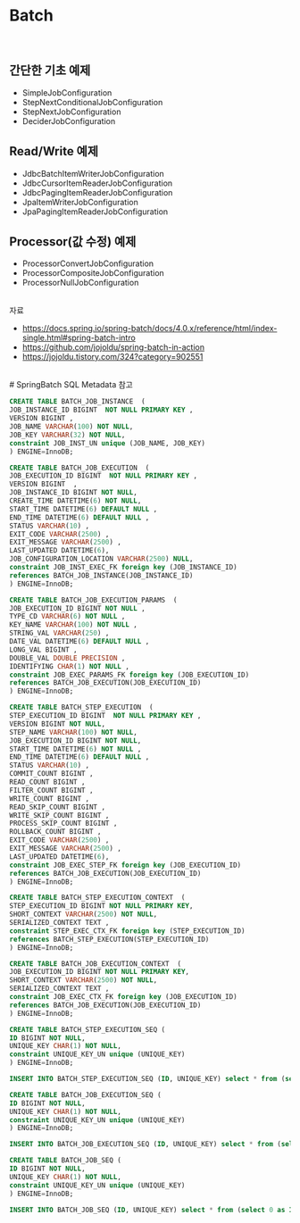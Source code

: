 # Batch  
<br/>

## 간단한 기초 예제
- SimpleJobConfiguration
- StepNextConditionalJobConfiguration
- StepNextJobConfiguration
- DeciderJobConfiguration

## Read/Write 예제
- JdbcBatchItemWriterJobConfiguration
- JdbcCursorItemReaderJobConfiguration
- JdbcPagingItemReaderJobConfiguration
- JpaItemWriterJobConfiguration
- JpaPagingItemReaderJobConfiguration

## Processor(값 수정) 예제
- ProcessorConvertJobConfiguration
- ProcessorCompositeJobConfiguration
- ProcessorNullJobConfiguration

<br/>
자료

- https://docs.spring.io/spring-batch/docs/4.0.x/reference/html/index-single.html#spring-batch-intro
- https://github.com/jojoldu/spring-batch-in-action
- https://jojoldu.tistory.com/324?category=902551

<br/>
# SpringBatch SQL Metadata 참고

```sql
CREATE TABLE BATCH_JOB_INSTANCE  (
JOB_INSTANCE_ID BIGINT  NOT NULL PRIMARY KEY ,
VERSION BIGINT ,
JOB_NAME VARCHAR(100) NOT NULL,
JOB_KEY VARCHAR(32) NOT NULL,
constraint JOB_INST_UN unique (JOB_NAME, JOB_KEY)
) ENGINE=InnoDB;

CREATE TABLE BATCH_JOB_EXECUTION  (
JOB_EXECUTION_ID BIGINT  NOT NULL PRIMARY KEY ,
VERSION BIGINT  ,
JOB_INSTANCE_ID BIGINT NOT NULL,
CREATE_TIME DATETIME(6) NOT NULL,
START_TIME DATETIME(6) DEFAULT NULL ,
END_TIME DATETIME(6) DEFAULT NULL ,
STATUS VARCHAR(10) ,
EXIT_CODE VARCHAR(2500) ,
EXIT_MESSAGE VARCHAR(2500) ,
LAST_UPDATED DATETIME(6),
JOB_CONFIGURATION_LOCATION VARCHAR(2500) NULL,
constraint JOB_INST_EXEC_FK foreign key (JOB_INSTANCE_ID)
references BATCH_JOB_INSTANCE(JOB_INSTANCE_ID)
) ENGINE=InnoDB;

CREATE TABLE BATCH_JOB_EXECUTION_PARAMS  (
JOB_EXECUTION_ID BIGINT NOT NULL ,
TYPE_CD VARCHAR(6) NOT NULL ,
KEY_NAME VARCHAR(100) NOT NULL ,
STRING_VAL VARCHAR(250) ,
DATE_VAL DATETIME(6) DEFAULT NULL ,
LONG_VAL BIGINT ,
DOUBLE_VAL DOUBLE PRECISION ,
IDENTIFYING CHAR(1) NOT NULL ,
constraint JOB_EXEC_PARAMS_FK foreign key (JOB_EXECUTION_ID)
references BATCH_JOB_EXECUTION(JOB_EXECUTION_ID)
) ENGINE=InnoDB;

CREATE TABLE BATCH_STEP_EXECUTION  (
STEP_EXECUTION_ID BIGINT  NOT NULL PRIMARY KEY ,
VERSION BIGINT NOT NULL,
STEP_NAME VARCHAR(100) NOT NULL,
JOB_EXECUTION_ID BIGINT NOT NULL,
START_TIME DATETIME(6) NOT NULL ,
END_TIME DATETIME(6) DEFAULT NULL ,
STATUS VARCHAR(10) ,
COMMIT_COUNT BIGINT ,
READ_COUNT BIGINT ,
FILTER_COUNT BIGINT ,
WRITE_COUNT BIGINT ,
READ_SKIP_COUNT BIGINT ,
WRITE_SKIP_COUNT BIGINT ,
PROCESS_SKIP_COUNT BIGINT ,
ROLLBACK_COUNT BIGINT ,
EXIT_CODE VARCHAR(2500) ,
EXIT_MESSAGE VARCHAR(2500) ,
LAST_UPDATED DATETIME(6),
constraint JOB_EXEC_STEP_FK foreign key (JOB_EXECUTION_ID)
references BATCH_JOB_EXECUTION(JOB_EXECUTION_ID)
) ENGINE=InnoDB;

CREATE TABLE BATCH_STEP_EXECUTION_CONTEXT  (
STEP_EXECUTION_ID BIGINT NOT NULL PRIMARY KEY,
SHORT_CONTEXT VARCHAR(2500) NOT NULL,
SERIALIZED_CONTEXT TEXT ,
constraint STEP_EXEC_CTX_FK foreign key (STEP_EXECUTION_ID)
references BATCH_STEP_EXECUTION(STEP_EXECUTION_ID)
) ENGINE=InnoDB;

CREATE TABLE BATCH_JOB_EXECUTION_CONTEXT  (
JOB_EXECUTION_ID BIGINT NOT NULL PRIMARY KEY,
SHORT_CONTEXT VARCHAR(2500) NOT NULL,
SERIALIZED_CONTEXT TEXT ,
constraint JOB_EXEC_CTX_FK foreign key (JOB_EXECUTION_ID)
references BATCH_JOB_EXECUTION(JOB_EXECUTION_ID)
) ENGINE=InnoDB;

CREATE TABLE BATCH_STEP_EXECUTION_SEQ (
ID BIGINT NOT NULL,
UNIQUE_KEY CHAR(1) NOT NULL,
constraint UNIQUE_KEY_UN unique (UNIQUE_KEY)
) ENGINE=InnoDB;

INSERT INTO BATCH_STEP_EXECUTION_SEQ (ID, UNIQUE_KEY) select * from (select 0 as ID, '0' as UNIQUE_KEY) as tmp where not exists(select * from BATCH_STEP_EXECUTION_SEQ);

CREATE TABLE BATCH_JOB_EXECUTION_SEQ (
ID BIGINT NOT NULL,
UNIQUE_KEY CHAR(1) NOT NULL,
constraint UNIQUE_KEY_UN unique (UNIQUE_KEY)
) ENGINE=InnoDB;

INSERT INTO BATCH_JOB_EXECUTION_SEQ (ID, UNIQUE_KEY) select * from (select 0 as ID, '0' as UNIQUE_KEY) as tmp where not exists(select * from BATCH_JOB_EXECUTION_SEQ);

CREATE TABLE BATCH_JOB_SEQ (
ID BIGINT NOT NULL,
UNIQUE_KEY CHAR(1) NOT NULL,
constraint UNIQUE_KEY_UN unique (UNIQUE_KEY)
) ENGINE=InnoDB;

INSERT INTO BATCH_JOB_SEQ (ID, UNIQUE_KEY) select * from (select 0 as ID, '0' as UNIQUE_KEY) as tmp where not exists(select * from BATCH_JOB_SEQ);
```